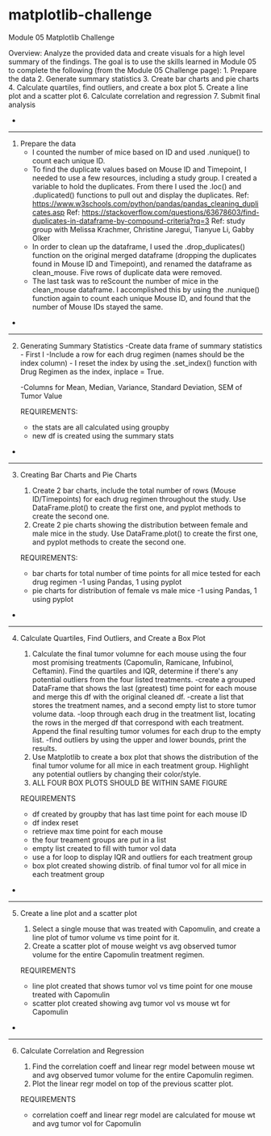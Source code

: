 # matplotlib-challenge
Module 05 Matplotlib Challenge

Overview: Analyze the provided data and create visuals for a high level summary of the findings. The goal is to use the skills learned in Module 05 to complete the following (from the Module 05 Challenge page):
    1. Prepare the data
    2. Generate summary statistics
    3. Create bar charts and pie charts
    4. Calculate quartiles, find outliers, and create a box plot
    5. Create a line plot and a scatter plot
    6. Calculate correlation and regression
    7. Submit final analysis
 
 -
------------------------------------------------------------------------------------
1. Prepare the data
    - I counted the number of mice based on ID and used .nunique() to count each unique ID.
    - To find the duplicate values based on Mouse ID and Timepoint, I needed to use a few resources, including a study group. I created a
        variable to hold the duplicates. From there I used the .loc() and .duplicated() functions to pull out and display the duplicates.
        Ref: https://www.w3schools.com/python/pandas/pandas_cleaning_duplicates.asp
        Ref: https://stackoverflow.com/questions/63678603/find-duplicates-in-dataframe-by-compound-criteria?rq=3
        Ref: study group with Melissa Krachmer, Christine Jaregui, Tianyue Li, Gabby Olker
    - In order to clean up the dataframe, I used the .drop_duplicates() function on the original merged dataframe (dropping the duplicates
        found in Mouse ID and Timepoint), and renamed the dataframe as clean_mouse. Five rows of duplicate data were removed.
    - The last task was to reScount the number of mice in the clean_mouse dataframe. I accomplished this by using the .nunique() function
        again to count each unique Mouse ID, and found that the number of Mouse IDs stayed the same.
 
-
------------------------------------------------------------------------------------
2. Generating Summary Statistics
    -Create data frame of summary statistics
        - First I 
    -Include a row for each drug regimen (names should be the index column)
        - I reset the index by using the .set_index() function with Drug Regimen as the index, inplace = True.
    
    -Columns for Mean, Median, Variance, Standard Deviation, SEM of Tumor Value
    
    REQUIREMENTS:
    - the stats are all calculated using groupby
    - new df is created using the summary stats
    
    
-
------------------------------------------------------------------------------------
3. Creating Bar Charts and Pie Charts
    1. Create 2 bar charts, include the total number of rows (Mouse ID/Timepoints) for each drug regimen throughout the study.
        Use DataFrame.plot() to create the first one, and pyplot methods to create the second one.
    2. Create 2 pie charts showing the distribution between female and male mice in the study.
        Use DataFrame.plot() to create the first one, and pyplot methods to create the second one.
    
    REQUIREMENTS:
    - bar charts for total number of time points for all mice tested for each drug regimen
        -1 using Pandas, 1 using pyplot
    - pie charts for distribution of female vs male mice
        -1 using Pandas, 1 using pyplot
        
        

-
------------------------------------------------------------------------------------
4. Calculate Quartiles, Find Outliers, and Create a Box Plot
    1. Calculate the final tumor volumne for each mouse using the four most promising treatments (Capomulin, Ramicane, Infubinol, Ceftamin).
        Find the quartiles and IQR, determine if there's any potential outliers from the four listed treatments.
        -create a grouped DataFrame that shows the last (greatest) time point for each mouse and merge this df with the original cleaned df.
        -create a list that stores the treatment names, and a second empty list to store tumor volume data.
        -loop through each drug in the treatment list, locating the rows in the merged df that correspond with each treatment. Append the 
            final resulting tumor volumes for each drup to the empty list.
        -find outliers by using the upper and lower bounds, print the results.
    2. Use Matplotlib to create a box plot that shows the distribution of the final tumor volume for all mice in each treatment group. 
        Highlight any potential outliers by changing their color/style.
    3. ALL FOUR BOX PLOTS SHOULD BE WITHIN SAME FIGURE
        
    REQUIREMENTS
    - df created by groupby that has last time point for each mouse ID
    - df index reset
    - retrieve max time point for each mouse
    - the four treament groups are put in a list
    - empty list created to fill with tumor vol data
    - use a for loop to display IQR and outliers for each treatment group
    - box plot created showing distrib. of final tumor vol for all mice in each treatment group



-
------------------------------------------------------------------------------------
5. Create a line plot and a scatter plot
    1. Select a single mouse that was treated with Capomulin, and create a line plot of tumor volume vs time point for it.
    2. Create a scatter plot of mouse weight vs avg observed tumor volume for the entire Capomulin treatment regimen.
    
    REQUIREMENTS
    - line plot created that shows tumor vol vs time point for one mouse treated with Capomulin
    - scatter plot created showing avg tumor vol vs mouse wt for Capomulin
    
-
------------------------------------------------------------------------------------
6. Calculate Correlation and Regression
    1. Find the correlation coeff and linear regr model between mouse wt and avg observed tumor volume for the entire Capomulin regimen.
    2. Plot the linear regr model on top of the previous scatter plot.
    
    REQUIREMENTS
    - correlation coeff and linear regr model are calculated for mouse wt and avg tumor vol for Capomulin